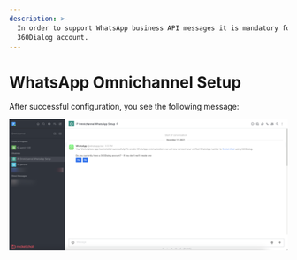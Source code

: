```yaml
---
description: >-
  In order to support WhatsApp business API messages it is mandatory for you to
  360Dialog account.
---
```


# WhatsApp Omnichannel Setup

After successful configuration, you see the following message:

![](<../../../../../../.gitbook/assets/image (651) (1) (1).png>)

